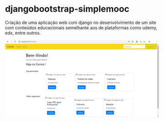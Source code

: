 # djangobootstrap-simplemooc
Criação de uma aplicação web com django no desenvolvimento de um site com conteúdos educacionais semelhante aos de plataformas como udemy, edx, entre outros.


![alt text](https://github.com/nastari/djangobootstrap-simplemooc/blob/master/simplemooc/media/courses/images/beta-template.png)
